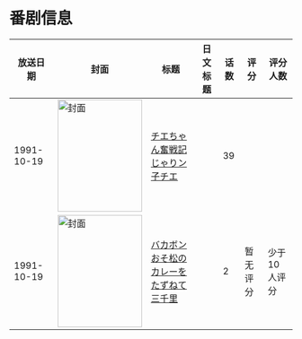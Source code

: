 # 番剧信息

|放送日期|封面|标题|日文标题|话数|评分|评分人数|
|---|---|---|---|---|---|---|
|1991-10-19|<img src="https://lain.bgm.tv/pic/cover/c/df/cc/210271_4a68p.jpg" alt="封面" style="width:150px;height:200px;object-fit:cover;">|[チエちゃん奮戦記 じゃりン子チエ](https://bangumi.tv/subject/210271)||39|||
|1991-10-19|<img src="https://lain.bgm.tv/pic/cover/c/ee/01/425178_13xU1.jpg" alt="封面" style="width:150px;height:200px;object-fit:cover;">|[バカボンおそ松のカレーをたずねて三千里](https://bangumi.tv/subject/425178)||2|暂无评分|少于10人评分|
